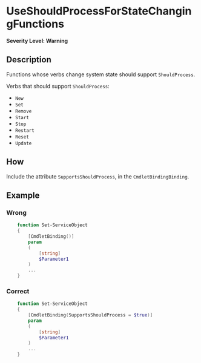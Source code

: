 # UseShouldProcessForStateChangingFunctions
**Severity Level: Warning**

## Description
Functions whose verbs change system state should support `ShouldProcess`.

Verbs that should support `ShouldProcess`:
* `New`
* `Set`
* `Remove`
* `Start`
* `Stop`
* `Restart`
* `Reset`
* `Update`

## How
Include the attribute `SupportsShouldProcess`, in the `CmdletBindingBinding`.

## Example
### Wrong
``` PowerShell
	function Set-ServiceObject
	{
	    [CmdletBinding()]
		param
		(
			[string]
			$Parameter1
		)
		...
	}
```

### Correct
``` PowerShell
	function Set-ServiceObject
	{
	    [CmdletBinding(SupportsShouldProcess = $true)]
	    param
		(
			[string]
			$Parameter1
		)
		...
	}
```
